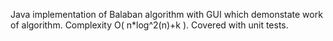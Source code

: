 Java implementation of Balaban algorithm with GUI which demonstate work of algorithm. Complexity O( n\*log^2(n)+k ). Covered with unit tests.